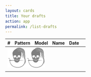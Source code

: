```yaml
---
layout: cards
title: Your drafts
action: app
permalink: /list-drafts
---
```

<div class="container">
    <div class="row">
        <div class="col-md-12" id="drafts">
            <table class="table table-striped table-hover">
                <thead class="thead-inverse">
                    <tr>
                        <th>#</th>
                        <th>Pattern</th>
                        <th>Model</th>
                        <th>Name</th>
                        <th>Date</th>
                        <th class="icon"><i class="fa fa-trash" aria-hidden="true"></i></th>
                    </tr>
                </thead>
                <tbody id="draftlist">
                    <tr id='spinner'>
                        <td colspan="6" class="text-center px-5"><img src="/img/logo/spinner.svg" alt="Loading drafts..."></td>
                    </tr>
                    <tr id='draft-row'>
                        <td class="handle"></td>
                        <td class="pattern"></td>
                        <td class="model"></td>
                        <td class="name"></td>
                        <td class="date"></td>
                        <td class="trash"></td>
                    </tr>
                </tbody>
            </table>
        </div>
    </div>
</div>
